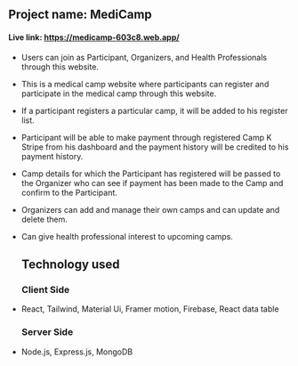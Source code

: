 
## Project name: MediCamp
#### Live link: https://medicamp-603c8.web.app/
* Users can join as Participant, Organizers, and Health Professionals through this website.
* This is a medical camp website where participants can register and participate in the medical camp through this website.
* If a participant registers a particular camp, it will be added to his register list.
* Participant will be able to make payment through registered Camp K Stripe from his dashboard and the payment history will be credited to his payment history.
* Camp details for which the Participant has registered will be passed to the Organizer who can see if payment has been made to the Camp and confirm to the Participant.
* Organizers can add and manage their own camps and can update and delete them.
* Can give health professional interest to upcoming camps.
  
  ## Technology used
  ### Client Side
* React, Tailwind, Material Ui, Framer motion, Firebase, React data table
  ### Server Side
* Node.js, Express.js, MongoDB